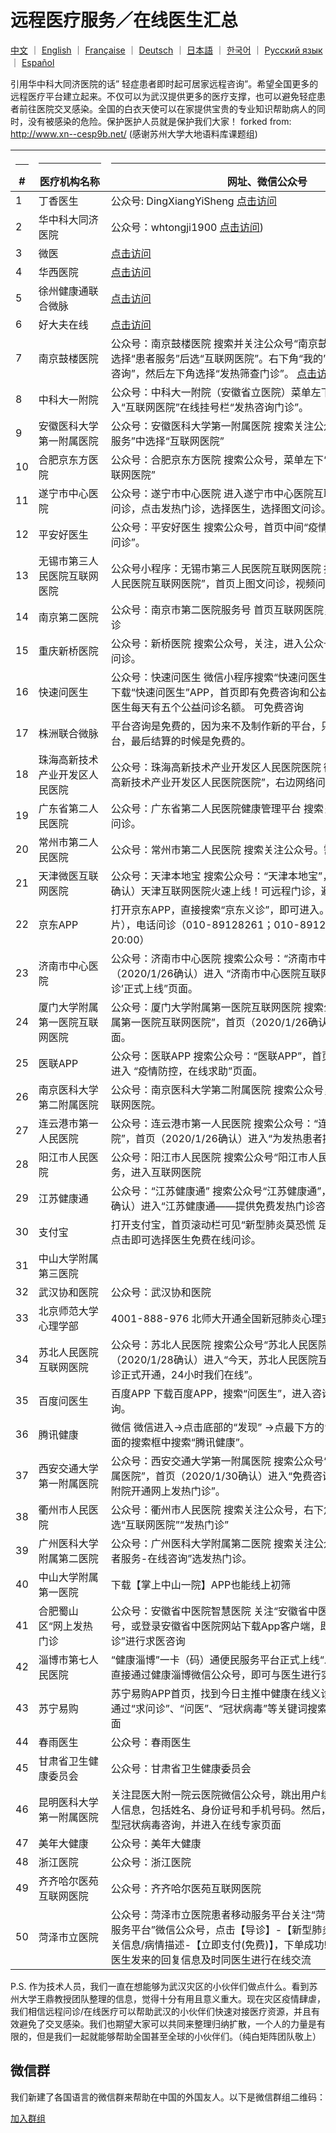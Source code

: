 # 远程医疗服务／在线医生汇总

[中文](./README.md) ｜ [English](./README-en.md) ｜ [Française](./README-fr.md) ｜ [Deutsch](./README-de.md) ｜ [日本語](./README-jp.md) ｜ [한국어](./README-kr.md)  ｜ [Русский язык](./README-ru.md)  ｜ [Español](./README-es.md)  

引用华中科大同济医院的话” 轻症患者即时起可居家远程咨询”。希望全国更多的远程医疗平台建立起来。不仅可以为武汉提供更多的医疗支撑，也可以避免轻症患者前往医院交叉感染。全国的白衣天使可以在家提供宝贵的专业知识帮助病人的同时，没有被感染的危险。保护医护人员就是保护我们大家！ forked from: http://www.xn--cesp9b.net/  (感谢苏州大学大地语料库课题组)

| <hr size=1 ALIGN=CENTER> # | <hr width = 100 size=1 ALIGN=CENTER> 医疗机构名称 </hr> | <hr width = 500 size=1 ALIGN=CENTER> 网址、微信公众号 </hr> | <hr width = "500" size=1 ALIGN=CENTER> 服务内容（收费情况）</hr> | <hr width = 100 size=1 ALIGN=CENTER> 添加日期 </hr>  |
|---|--------------|---------------------------|-------------------------------|-----------|
| 1 | 丁香医生     | 公众号: DingXiangYiSheng [点击访问](https://img1.dxycdn.com/2020/0125/993/3392865907226580601-22.jpg) | 防范新型肺炎·湖北地区免费义诊 | 2020/1/24 |
| 2 | 华中科大同济医院 |公众号：whtongji1900 [点击访问](https://wm-github-images.s3-ap-northeast-1.amazonaws.com/wuhan/hospital/tongji.png)) |“发热门诊”在线问诊功能。轻症患者即时起可居家远程咨询（不限号）| 2020/1/24 |
| 3 | 微医| [点击访问](https://promo.guahao.com/topic/pneumonia)|免费义诊|2020/1/24|
| 4 | 华西医院|[点击访问](https://h5hyt.cd120.com/ncov/index?token=5521445_token_WX1934b6accb9ac50d8e21223d73b6777e_token_1752085387&userId=5521445&organCode=HID0101&openId=ocZagjv41d33u19YN6a35WdagH6Y) | 免费咨询 | 2020/1/26|
| 5 | 徐州健康通联合微脉|[点击访问](https://m.myweimai.com/hd/publish/index.f94879867f3ec5e6014bed4efec5328d.html?from=singlemessage&isappinstalled=0)|   免费在线义诊  | 2020/1/26|
| 6 | 好大夫在线|[点击访问](https://www.haodf.com/jibing/feiyan.htm)| 收费未知|2020/1/24|
| 7 | 南京鼓楼医院|公众号：南京鼓楼医院 搜索并关注公众号“南京鼓楼医院”，右下角菜单选择“患者服务”后选“互联网医院”。右下角“我的”注册后选“图文/视频咨询”，然后左下角选择“发热筛查门诊”。 [点击访问](https://wm-github-images.s3-ap-northeast-1.amazonaws.com/wuhan/hospital/gulou.png) |网上发热筛查门诊|2020/1/25|
| 8 |中科大一附院|公众号：中科大一附院（安徽省立医院）菜单左下角“就医服务”进入“互联网医院”在线挂号栏“发热咨询门诊”。|菜单左下角“就医服务”进入“互联网医院”在线挂号栏“发热咨询门诊”。免费发热咨询门诊。视频或问诊方式咨询解答。在线查看检验报告。|2020/1/25|
| 9 | 安徽医科大学第一附属医院 |公众号：安徽医科大学第一附属医院 搜索关注公众号，菜单左下“就医服务”中选择“互联网医院” |免费咨询门诊|2020/1/25|
| 10 | 合肥京东方医院|公众号：合肥京东方医院 搜索公众号，菜单左下“就医服务”中选择“互联网医院”|免费咨询门诊|2020/1/25|
| 11 | 遂宁市中心医院|公众号：遂宁市中心医院 进入遂宁市中心医院互联网医院，点击在线问诊，点击发热门诊，选择医生，选择图文问诊。|互联网医院发热门诊|2020/1/25|
| 12 |平安好医生 |公众号：平安好医生 搜索公众号，首页中间“疫情问诊”进入“冠状病毒问诊”。|冠状病毒问诊|2020/1/25|
| 13 | 无锡市第三人民医院互联网医院 |公众号小程序：无锡市第三人民医院互联网医院 搜索关注“无锡市第三人民医院互联网医院”，首页上图文问诊，视频问诊|    图文问诊，视频问诊|2020/1/25|
| 14 | 南京第二医院  | 公众号：南京市第二医院服务号 首页互联网医院，图文问诊，视频问诊 |发热门诊，图文问诊，视频问诊|2020/1/25|
| 15 |重庆新桥医院|公众号：新桥医院 搜索公众号，关注，进入公众号，掌上医院，在线问诊。|在线问诊|2020/1/25|
| 16 |快速问医生|公众号：快速问医生 微信小程序搜索“快速问医生”即可免费咨询，或者下载“快速问医生”APP，首页即有免费咨询和公益问诊通道，平台每个医生每天有五个公益问诊名额。 可免费咨询| 有免费和收费|2020/1/25|
| 17 | 株洲联合微脉| 平台咨询是免费的，因为来不及制作新的平台，只能使用原来的付费平台，最后结算的时候是免费的。|在线义诊|2020/1/25|
| 18 | 珠海高新技术产业开发区人民医院 |公众号：珠海高新技术产业开发区人民医院医院 微信小程序搜索“珠海高新技术产业开发区人民医院医院”，右边网络问诊。| 网络问诊|2020/1/25|
| 19 | 广东省第二人民医院 |公众号：广东省第二人民医院健康管理平台 搜索关注公众号。登录后问诊。|在线问诊|2020/1/25|
| 20 | 常州市第二人民医院 |公众号：常州市第二人民医院 搜索关注公众号。需要注册。| 网上发热门诊|2020/1/25|
| 21 | 天津微医互联网医院 |公众号：天津本地宝 搜索公众号：“天津本地宝”，首页（2020/1/26确认）天津互联网医院火速上线！可远程门诊，避免交叉感染风险！| 远程门诊 |2020/1/26|
| 22 | 京东APP|打开京东APP，直接搜索“京东义诊”，即可进入。急速问诊（文字，图片），电话问诊（010-89128261；010-89128263每天8:00-20:00）| 急速问诊和电话问诊|2020/1/26|
| 23 | 济南市中心医院 |公众号：济南市中心医院 搜索公众号：“济南市中心医院”，首页（2020/1/26确认）进入 “济南市中心医院互联网医院’发热咨询门诊’正式上线”页面。|在线问诊|2020/1/26|
| 24 | 厦门大学附属第一医院互联网医院 | 公众号：厦门大学附属第一医院互联网医院 搜索公众号：“厦门大学附属第一医院互联网医院”，首页（2020/1/26确认）进入 “发热门诊”页面。| 在线问诊 | 2020/1/26|
| 25 | 医联APP|公众号：医联APP 搜索公众号：“医联APP”，首页（2020/1/26确认）进入 “疫情防控，在线求助”页面。| 7*24小时咨询| 2020/1/26|
| 26 | 南京医科大学第二附属医院| 公众号：南京医科大学第二附属医院 搜索公众号，进入就医服务，互联网医院。|互联网医院| 2020/1/26|
| 27 | 连云港市第一人民医院|公众号：连云港市第一人民医院 搜索公众号：“连云港市第一人民医院”，首页（2020/1/26确认）进入“为发热患者提供免费在线咨询”|  发热患者免费在线咨询| 2020/1/26|
| 28 | 阳江市人民医院|公众号：阳江市人民医院 搜索公众号“阳江市人民医院”，菜单医疗服务，进入互联网医院|互联网医院|2020/1/26|
| 29 | 江苏健康通|公众号：“江苏健康通” 搜索公众号“江苏健康通”，首页（2020/1/26确认）进入“江苏健康通――提供免费发热门诊咨询服务的统一门户”| 免费发热门诊|2020/1/26|
| 30 | 支付宝|打开支付宝，首页滚动栏可见“新型肺炎莫恐慌 足不出户免费问医生”，点击即可选择医生免费在线问诊。| 支付宝为武汉市民开通免费义诊入口，常见病可在线诊断| 2020/1/26|
| 31 | 中山大学附属第三医院|                           | 	免费咨询 | 2020/1/26|
| 32 | 武汉协和医院 | 公众号：武汉协和医院 | 免费发热咨询门诊|2020/1/26|
| 33 | 北京师范大学心理学部|4001-888-976 北师大开通全国新冠肺炎心理支持400热线 | 心理学咨询                              |  2020/1/26 |
| 34 | 苏北人民医院互联网医院|公众号：苏北人民医院 搜索公众号“苏北人民医院”，首页（2020/1/28确认）进入“今天，苏北人民医院互联网医院发热咨询门诊正式开通，24小时我们在线”。| 发热咨询门诊                              |  2020/1/28 |
| 35 | 百度问医生|百度APP 下载百度APP，搜索“问医生”，进入咨询页面，点击免费咨询。| 免费咨询                              |  2020/1/28|
| 36 | 腾讯健康|微信 微信进入→点击底部的“发现” →点最下方的“小程序” →然后在上面的搜索框中搜索“腾讯健康”。| 免费咨询    |  2020/1/28 |
| 37 | 西安交通大学第一附属医院|公众号：西安交通大学第一附属医院 搜索公众号“西安交通大学第一附属医院”，首页（2020/1/30确认）进入“免费咨询，在线服务！交大一附院开通网上发热门诊”。| 免费发热门诊                              |  2020/1/28|
| 38 | 衢州市人民医院|公众号：衢州市人民医院 搜索关注公众号，右下角“南孔医生”注册后选“互联网医院”“发热门诊”| 心理学咨询 |  2020/1/28 |
| 39 | 广州医科大学附属第二医院|公众号：广州医科大学附属第二医院 搜索关注公众号，点击菜单栏“患者服务-在线咨询”选发热门诊。| 免费发热门诊| 2020/1/28|
| 40 | 中山大学附属第一医院|下载【掌上中山一院】APP也能线上初筛| 线上初筛                              |  2020/1/28 |
| 41 | 合肥蜀山区“网上发热门诊|公众号：安徽省中医院智慧医院 关注“安徽省中医院智慧医院”微信公众号，或登录安徽省中医院网站下载App客户端，即可在“网上发热门诊”进行求医咨询| 网上发热门诊                              |  2020/1/28 |
| 42 | 淄博市第七人民医院|“健康淄博”一卡（码）通便民服务平台正式上线“发热门诊”，发热患者直接通过健康淄博微信公众号，即可与医生进行实时在线问诊咨询| 发热门诊                           |  2020/1/28 |
| 43 | 苏宁易购|苏宁易购APP首页，找到今日主推中健康在线义诊图标点击进入，或者通过“求问诊”、“问医”、“冠状病毒”等关键词搜索进入健康在线义诊页面| 线上初筛                              |  2020/1/28 |
| 44 | 春雨医生|公众号：春雨医生| 线上义诊                              |  2020/1/28 |
| 45 | 甘肃省卫生健康委员会|公众号：甘肃省卫生健康委员会| 线上义诊                               |  2020/1/28 |
| 46 | 昆明医科大学第一附属医院|关注昆医大附一院云医院微信公众号，跳出用户绑定页面，市民填写个人信息，包括姓名、身份证号和手机号码。然后，在手机左下方点击新型冠状病毒咨询，并进入在线专家页面| 线上问诊                                |  2020/1/28 |
| 47 | 美年大健康|公众号：美年大健康| 抗疫心理援助热线                                |  2020/1/28 |
| 48 | 浙江医院|公众号：浙江医院| 在线咨询                                |  2020/1/28 |
| 49 | 齐齐哈尔医苑互联网医院|公众号：齐齐哈尔医苑互联网医院| 在线咨询                                |  2020/1/28 |
| 50 | 菏泽市立医院|公众号：菏泽市立医院患者移动服务平台关注“菏泽市立医院患者移动服务平台”微信公众号，点击【导诊】-【新型肺炎专问】，填写自己相关信息/病情描述-【立即支付(免费)】，下单成功!等待医生接单请留意医生发来的回复信息及时同医生进行在线交流| 在线咨询                                |  2020/1/28 |


P.S. 作为技术人员，我们一直在想能够为武汉灾区的小伙伴们做点什么。看到苏州大学王鼎教授团队整理的信息，觉得十分有用且意义重大。现在灾区疫情肆虐，我们相信远程问诊/在线医疗可以帮助武汉的小伙伴们快速对接医疗资源，并且有效避免了交叉感染。我们也期望大家可以共同来整理归纳扩散，一个人的力量是有限的，但是我们一起就能够帮助全国甚至全球的小伙伴们。（纯白矩阵团队敬上）

## 微信群

我们新建了各国语言的微信群来帮助在中国的外国友人。以下是微信群组二维码：

[加入群组](https://wm-github-images.s3-ap-northeast-1.amazonaws.com/wuhan/wechat/support.png)
